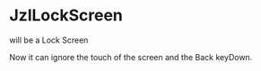 # JzlLockScreen
will be a Lock Screen

  Now it can ignore the touch of the screen and the Back keyDown.
